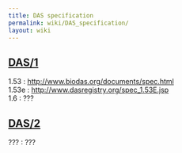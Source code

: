 ```yaml
---
title: DAS specification
permalink: wiki/DAS_specification/
layout: wiki
---
```


[DAS/1](/wiki/DAS/1 "wikilink")
-------------------------

1.53 : <http://www.biodas.org/documents/spec.html>  
1.53e : <http://www.dasregistry.org/spec_1.53E.jsp>  
1.6 : ???  

[DAS/2](/wiki/DAS/2 "wikilink")
-------------------------

??? : ???  


